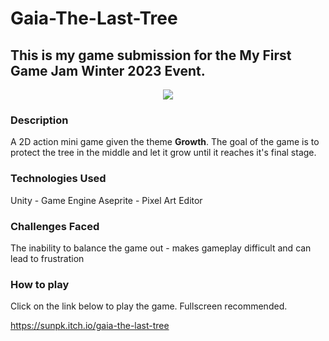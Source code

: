 # Gaia-The-Last-Tree

## This is my game submission for the My First Game Jam Winter 2023 Event.

<p align="center">
  <img src="[http://some_place.com/image.png](https://img.itch.zone/aW1nLzExMjgzMDUzLnBuZw==/315x250%23c/%2BctqQL.png)" />
</p>

### Description 
A 2D action mini game given the theme **Growth**.
The goal of the game is to protect the tree in the middle and let it grow until it reaches it's final stage.

### Technologies Used
Unity - Game Engine
Aseprite - Pixel Art Editor

### Challenges Faced
The inability to balance the game out - makes gameplay difficult and can lead to frustration

### How to play
Click on the link below to play the game. Fullscreen recommended.

https://sunpk.itch.io/gaia-the-last-tree


